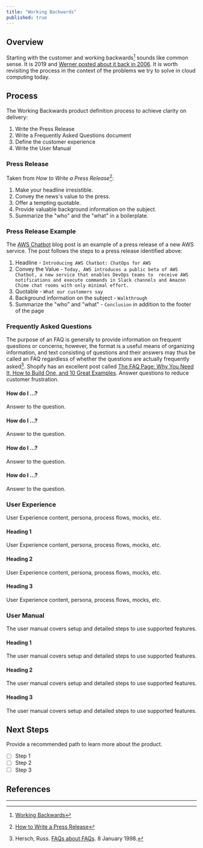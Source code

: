 ```yaml
---
title: "Working Backwards"
published: true
---
```


## Overview
Starting with the customer and working backwards[^1] sounds like common sense.  It is 2019 and [Werner posted about it back
in 2006][1].  It is worth revisiting the process in the context of the problems we try to solve in cloud computing today.

## Process
The Working Backwards product definition process to achieve clarity on delivery:

1. Write the Press Release
1. Write a Frequently Asked Questions document
1. Define the customer experience
1. Write the User Manual

### Press Release
Taken from _How to Write a Press Release_[^2]:

1. Make your headline irresistible.
1. Convey the news's value to the press.
1. Offer a tempting quotable.
1. Provide valuable background information on the subject.
1. Summarize the "who" and the "what" in a boilerplate.

### Press Release Example
The [AWS Chatbot][3] blog post is an example of a press release of a new AWS service.  The post follows the steps to
a press release identified above:

1. Headline - `Introducing AWS Chatbot: ChatOps for AWS`
1. Convey the Value - `Today, AWS introduces a public beta of AWS Chatbot, a new service that enables DevOps teams to 
receive AWS notifications and execute commands in Slack channels and Amazon Chime chat rooms with only minimal effort.`
1. Quotable - `What our customers say`
1. Background information on the subject - `Walkthrough` 
1. Summarize the "who" and "what" - `Conclusion` in addition to the footer of the page 

### Frequently Asked Questions
The purpose of an FAQ is generally to provide information on frequent questions or concerns; however, the format 
is a useful means of organizing information, and text consisting of questions and their answers may thus be called 
an FAQ regardless of whether the questions are actually frequently asked[^3].  Shopify has an excellent post 
called [The FAQ Page: Why You Need It, How to Build One, and 10 Great Examples][5]. Answer questions to reduce 
customer frustration.

#### How do I ...?
Answer to the question.

#### How do I ...?
Answer to the question.

#### How do I ...?
Answer to the question.

#### How do I ...?
Answer to the question.

### User Experience
User Experience content, persona, process flows, mocks, etc. 

#### Heading 1
User Experience content, persona, process flows, mocks, etc. 

#### Heading 2
User Experience content, persona, process flows, mocks, etc. 

#### Heading 3
User Experience content, persona, process flows, mocks, etc. 

### User Manual
The user manual covers setup and detailed steps to use supported features.

#### Heading 1
The user manual covers setup and detailed steps to use supported features.

#### Heading 2
The user manual covers setup and detailed steps to use supported features.

#### Heading 3
The user manual covers setup and detailed steps to use supported features.

## Next Steps
Provide a recommended path to learn more about the product.

* [ ] Step 1
* [ ] Step 2
* [ ] Step 3

## References
[^1]: [Working Backwards][1]
[^2]: [How to Write a Press Release][2]
[^3]: Hersch, Russ. [FAQs about FAQs][4]. 8 January 1998.

---
[1]: https://www.allthingsdistributed.com/2006/11/working_backwards.html
[2]: https://blog.hubspot.com/marketing/press-release-template-ht
[3]: https://aws.amazon.com/blogs/devops/introducing-aws-chatbot-chatops-for-aws/
[4]: http://www.faqs.org/faqs/faqs/about-faqs/
[5]: https://www.shopify.com/blog/120928069-how-to-create-faq-page
